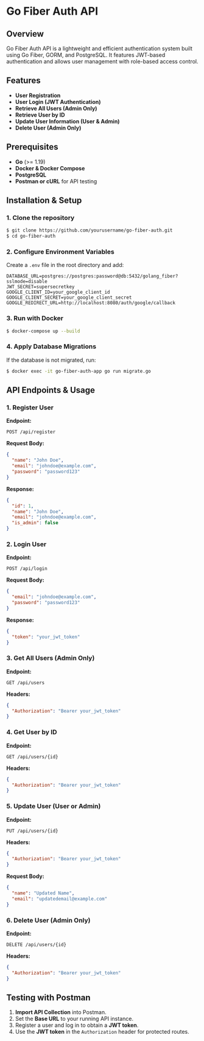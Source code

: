 # Go Fiber Auth API

## Overview
Go Fiber Auth API is a lightweight and efficient authentication system built using Go Fiber, GORM, and PostgreSQL. It features JWT-based authentication and allows user management with role-based access control.

## Features
- **User Registration**
- **User Login (JWT Authentication)**
- **Retrieve All Users (Admin Only)**
- **Retrieve User by ID**
- **Update User Information (User & Admin)**
- **Delete User (Admin Only)**

## Prerequisites
- **Go** (>= 1.19)
- **Docker & Docker Compose**
- **PostgreSQL**
- **Postman or cURL** for API testing

## Installation & Setup

### 1. Clone the repository
```sh
$ git clone https://github.com/yourusername/go-fiber-auth.git
$ cd go-fiber-auth
```

### 2. Configure Environment Variables
Create a `.env` file in the root directory and add:
```env
DATABASE_URL=postgres://postgres:password@db:5432/golang_fiber?sslmode=disable
JWT_SECRET=supersecretkey
GOOGLE_CLIENT_ID=your_google_client_id
GOOGLE_CLIENT_SECRET=your_google_client_secret
GOOGLE_REDIRECT_URL=http://localhost:8080/auth/google/callback

```

### 3. Run with Docker
```sh
$ docker-compose up --build
```

### 4. Apply Database Migrations
If the database is not migrated, run:
```sh
$ docker exec -it go-fiber-auth-app go run migrate.go
```

## API Endpoints & Usage

### 1. Register User
**Endpoint:**
```http
POST /api/register
```
**Request Body:**
```json
{
  "name": "John Doe",
  "email": "johndoe@example.com",
  "password": "password123"
}
```
**Response:**
```json
{
  "id": 1,
  "name": "John Doe",
  "email": "johndoe@example.com",
  "is_admin": false
}
```

### 2. Login User
**Endpoint:**
```http
POST /api/login
```
**Request Body:**
```json
{
  "email": "johndoe@example.com",
  "password": "password123"
}
```
**Response:**
```json
{
  "token": "your_jwt_token"
}
```

### 3. Get All Users (Admin Only)
**Endpoint:**
```http
GET /api/users
```
**Headers:**
```json
{
  "Authorization": "Bearer your_jwt_token"
}
```

### 4. Get User by ID
**Endpoint:**
```http
GET /api/users/{id}
```
**Headers:**
```json
{
  "Authorization": "Bearer your_jwt_token"
}
```

### 5. Update User (User or Admin)
**Endpoint:**
```http
PUT /api/users/{id}
```
**Headers:**
```json
{
  "Authorization": "Bearer your_jwt_token"
}
```
**Request Body:**
```json
{
  "name": "Updated Name",
  "email": "updatedemail@example.com"
}
```

### 6. Delete User (Admin Only)
**Endpoint:**
```http
DELETE /api/users/{id}
```
**Headers:**
```json
{
  "Authorization": "Bearer your_jwt_token"
}
```

## Testing with Postman
1. **Import API Collection** into Postman.
2. Set the **Base URL** to your running API instance.
3. Register a user and log in to obtain a **JWT token**.
4. Use the **JWT token** in the `Authorization` header for protected routes.

